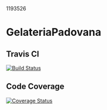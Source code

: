 1193526
# GelateriaPadovana

## Travis CI

[![Build Status](https://travis-ci.com/Enos-game/Assigment-2.svg?branch=master)](https://travis-ci.com/Enos-game/Assigment-2)

## Code Coverage

[![Coverage Status](https://coveralls.io/repos/github/Enos-game/Assigment-2/badge.svg?branch=develop)](https://coveralls.io/github/Enos-game/Assigment-2?branch=develop)
